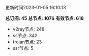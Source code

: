 更新时间2023-01-05 16:10:13

**总订阅: 45**
**总节点: 1076**
**有效节点: 618**
- v2ray节点: 248
- ss节点: 342
- trojan节点: 23
- ssr节点: 5
